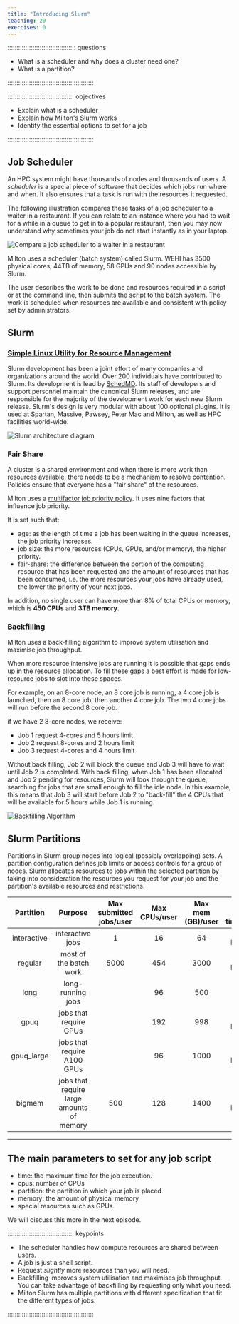 ```yaml
---
title: "Introducing Slurm"
teaching: 20
exercises: 0
---
```


:::::::::::::::::::::::::::::::::::::: questions 

- What is a scheduler and why does a cluster need one?
- What is a partition?

::::::::::::::::::::::::::::::::::::::::::::::::

::::::::::::::::::::::::::::::::::::: objectives

- Explain what is a scheduler
- Explain how Milton's Slurm works
- Identify the essential options to set for a job


::::::::::::::::::::::::::::::::::::::::::::::::

## Job Scheduler

An HPC system might have thousands of nodes and thousands of users. A _scheduler_ is a special piece of software that decides which jobs run where and when. It also ensures that a task is run with the
resources it requested. 

The following illustration compares these tasks of a job scheduler to a waiter in a restaurant. If you can relate to an instance where you had to wait for a while in a queue to get in to a popular restaurant, then you may now understand why sometimes your job do not start instantly as in your laptop.

![Compare a job scheduler to a waiter in a restaurant](fig/restaurant_queue_manager.svg)

Milton uses a scheduler (batch system) called Slurm. WEHI has 3500 physical cores, 44TB of memory, 58 GPUs and 90 nodes accessible by Slurm. 

The user describes the work to be done and resources required in a script or at the command line, then submits the script to the batch system. The work is scheduled when resources are available and consistent with policy set by administrators.

## Slurm 

### [Simple Linux Utility for Resource Management](https://Slurm.schedmd.com/documentation.html)

Slurm development has been a joint effort of many companies and organizations around the world. Over 200 individuals have contributed to Slurm. Its development is lead by [SchedMD](https://www.schedmd.com/). Its staff of developers and support personnel maintain the canonical Slurm releases, and are responsible for the majority of the development work for each new Slurm release. Slurm's design is very modular with about 100 optional plugins.
It is used at Spartan, Massive, Pawsey, Peter Mac and Milton, as well as HPC facilities world-wide.

![Slurm architecture diagram](fig/SlurmImg.gif)


### Fair Share
A cluster is a shared environment and when there is more work than resources available, there needs to be a mechanism to resolve contention. Policies ensure that everyone has a "fair share" of the resources.

Milton uses a [multifactor job priority policy](https://Slurm.schedmd.com/priority_multifactor.html#mfjppintro). It uses nine factors that influence job priority.

It is set such that:

* age: as the length of time a job has been waiting in the queue increases, the job priority increases.
* job size: the more resources (CPUs, GPUs, and/or memory), the higher priority.
* fair-share: the difference between the portion of the computing resource that has been requested and the amount of resources that has been consumed, i.e. the more resources your jobs have already used, the lower the priority of your next jobs.

In addition, no single user can have more than 8% of total CPUs or memory, which is **450 CPUs** and **3TB memory**.

### Backfilling

Milton uses a back-filling algorithm to improve system utilisation and maximise job throughput.

When more resource intensive jobs are running it is possible that gaps ends up in the resource allocation. To fill these gaps a best effort is made for low-resource jobs to slot into these spaces.

For example, on an 8-core node, an 8 core job is running, a 4 core job is launched, then an 8 core job, then another 4 core job. The two 4 core jobs will run before the second 8 core job.

if we have 2 8-core nodes, we receive:

* Job 1 request 4-cores and 5 hours limit
* Job 2 request 8-cores and 2 hours limit
* Job 3 request 4-cores and 4 hours limit

Without back filling, Job 2 will block the queue and Job 3 will have to wait until Job 2 is completed.
With back filling, when Job 1 has been allocated and Job 2 pending for resources, Slurm will look through the queue, searching for jobs that are small enough to fill the idle node. In this example, this means that Job 3 will start before Job 2 to "back-fill" the 4 CPUs that will be available for 5 hours while Job 1 is running.

![Backfilling Algorithm](fig/backfill.png)

## Slurm Partitions

Partitions in Slurm group nodes into logical (possibly overlapping) sets. A partition configuration defines job limits or access controls for a group of nodes. Slurm allocates resources to jobs within the selected partition by taking into consideration the resources you request for your job and the partition's available resources and restrictions.


| Partition | Purpose | Max submitted jobs/user |	Max CPUs/user |	Max mem (GB)/user |	Max wall time/job	| Max GPUs/user  |
|:---------:|:------------:|:---------:|:------------:|:---------:|:------------:|:------:|
| interactive | interactive jobs | 1 | 16 | 64| 24 hours | 0|
| regular	| most of the batch work | 5000 | 454 | 3000 | 48 hours | 0|
|long	| long-running jobs |  | 96 | 500 | 14-days | 0|
| gpuq | jobs that require GPUs | | 192 | 998 | 48 hours | 8 GPUs on 2 nodes |
| gpuq_large | jobs that require A100 GPUs | | 96 | 1000| 48 hours | 1 A100 |
| bigmem | jobs that require large amounts of memory | 500 | 128 | 1400| 48 hours| 0|

---

## The main parameters to set for any job script

* time: the maximum time for the job execution.
* cpus: number of CPUs
* partition: the partition in which your job is placed
* memory: the amount of physical memory
* special resources such as GPUs.

We will discuss this more in the next episode.

::::::::::::::::::::::::::::::::::::: keypoints 

- The scheduler handles how compute resources are shared between users.
- A job is just a shell script.
- Request _slightly_ more resources than you will need.
- Backfilling improves system utilisation and maximises job throughput. You can take advantage of backfilling by requesting only what you need.
- Milton Slurm has multiple partitions with different specification that fit the different types of jobs.

::::::::::::::::::::::::::::::::::::::::::::::::
